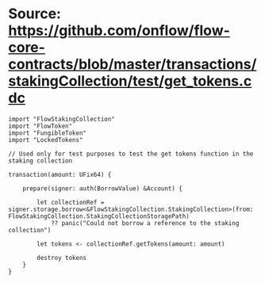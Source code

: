 # Source: https://github.com/onflow/flow-core-contracts/blob/master/transactions/stakingCollection/test/get_tokens.cdc

```
import "FlowStakingCollection"
import "FlowToken"
import "FungibleToken"
import "LockedTokens"

// Used only for test purposes to test the get tokens function in the staking collection

transaction(amount: UFix64) {

    prepare(signer: auth(BorrowValue) &Account) {

        let collectionRef = signer.storage.borrow<&FlowStakingCollection.StakingCollection>(from: FlowStakingCollection.StakingCollectionStoragePath)
            ?? panic("Could not borrow a reference to the staking collection")
            
        let tokens <- collectionRef.getTokens(amount: amount)

        destroy tokens
    }
}
 
```